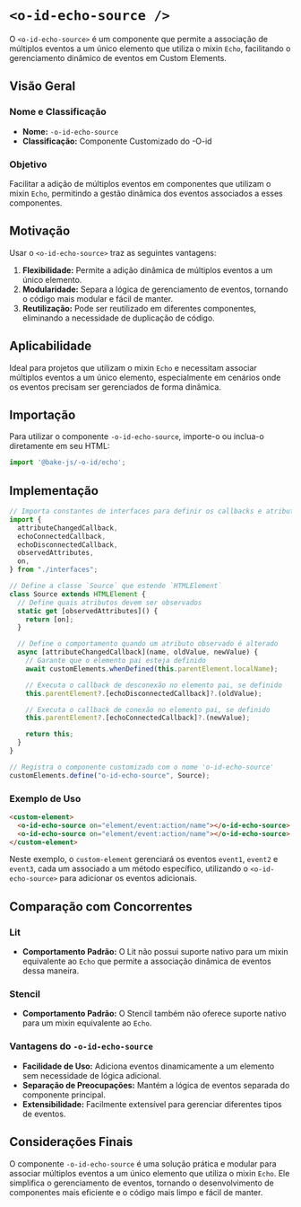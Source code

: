# `<o-id-echo-source />`

O `<o-id-echo-source>` é um componente que permite a associação de múltiplos eventos a um único elemento que utiliza o mixin `Echo`, facilitando o gerenciamento dinâmico de eventos em Custom Elements.

## Visão Geral

### Nome e Classificação

- **Nome:** `-o-id-echo-source`
- **Classificação:** Componente Customizado do -O-id

### Objetivo

Facilitar a adição de múltiplos eventos em componentes que utilizam o mixin `Echo`, permitindo a gestão dinâmica dos eventos associados a esses componentes.

## Motivação

Usar o `<o-id-echo-source>` traz as seguintes vantagens:

1. **Flexibilidade:** Permite a adição dinâmica de múltiplos eventos a um único elemento.
2. **Modularidade:** Separa a lógica de gerenciamento de eventos, tornando o código mais modular e fácil de manter.
3. **Reutilização:** Pode ser reutilizado em diferentes componentes, eliminando a necessidade de duplicação de código.

## Aplicabilidade

Ideal para projetos que utilizam o mixin `Echo` e necessitam associar múltiplos eventos a um único elemento, especialmente em cenários onde os eventos precisam ser gerenciados de forma dinâmica.

## Importação

Para utilizar o componente `-o-id-echo-source`, importe-o ou inclua-o diretamente em seu HTML:

```javascript
import '@bake-js/-o-id/echo';
```

## Implementação

```javascript
// Importa constantes de interfaces para definir os callbacks e atributos
import {
  attributeChangedCallback,
  echoConnectedCallback,
  echoDisconnectedCallback,
  observedAttributes,
  on,
} from "./interfaces";

// Define a classe `Source` que estende `HTMLElement`
class Source extends HTMLElement {
  // Define quais atributos devem ser observados
  static get [observedAttributes]() {
    return [on];
  }

  // Define o comportamento quando um atributo observado é alterado
  async [attributeChangedCallback](name, oldValue, newValue) {
    // Garante que o elemento pai esteja definido
    await customElements.whenDefined(this.parentElement.localName);

    // Executa o callback de desconexão no elemento pai, se definido
    this.parentElement?.[echoDisconnectedCallback]?.(oldValue);

    // Executa o callback de conexão no elemento pai, se definido
    this.parentElement?.[echoConnectedCallback]?.(newValue);

    return this;
  }
}

// Registra o componente customizado com o nome 'o-id-echo-source'
customElements.define("o-id-echo-source", Source);
```

### Exemplo de Uso

```html
<custom-element>
  <o-id-echo-source on="element/event:action/name"></o-id-echo-source>
  <o-id-echo-source on="element/event:action/name"></o-id-echo-source>
</custom-element>
```

Neste exemplo, o `custom-element` gerenciará os eventos `event1`, `event2` e `event3`, cada um associado a um método específico, utilizando o `<o-id-echo-source>` para adicionar os eventos adicionais.

## Comparação com Concorrentes

### Lit

- **Comportamento Padrão:** O Lit não possui suporte nativo para um mixin equivalente ao `Echo` que permite a associação dinâmica de eventos dessa maneira.

### Stencil

- **Comportamento Padrão:** O Stencil também não oferece suporte nativo para um mixin equivalente ao `Echo`.

### Vantagens do `-o-id-echo-source`

- **Facilidade de Uso:** Adiciona eventos dinamicamente a um elemento sem necessidade de lógica adicional.
- **Separação de Preocupações:** Mantém a lógica de eventos separada do componente principal.
- **Extensibilidade:** Facilmente extensível para gerenciar diferentes tipos de eventos.

## Considerações Finais

O componente `-o-id-echo-source` é uma solução prática e modular para associar múltiplos eventos a um único elemento que utiliza o mixin `Echo`. Ele simplifica o gerenciamento de eventos, tornando o desenvolvimento de componentes mais eficiente e o código mais limpo e fácil de manter.
